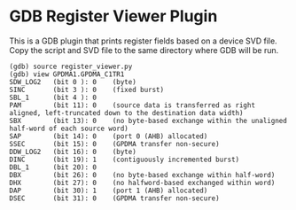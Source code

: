 # GDB Register Viewer Plugin

This is a GDB plugin that prints register fields based on a device SVD file. Copy the script and SVD file to the same directory where GDB will be run.

```
(gdb) source register_viewer.py 
(gdb) view GPDMA1.GPDMA_C1TR1
SDW_LOG2   (bit 0 ): 0    (byte)
SINC       (bit 3 ): 0    (fixed burst)
SBL_1      (bit 4 ): 0    
PAM        (bit 11): 0    (source data is transferred as right aligned, left-truncated down to the destination data width)
SBX        (bit 13): 0    (no byte-based exchange within the unaligned half-word of each source word)
SAP        (bit 14): 0    (port 0 (AHB) allocated)
SSEC       (bit 15): 0    (GPDMA transfer non-secure)
DDW_LOG2   (bit 16): 0    (byte)
DINC       (bit 19): 1    (contiguously incremented burst)
DBL_1      (bit 20): 0    
DBX        (bit 26): 0    (no byte-based exchange within half-word)
DHX        (bit 27): 0    (no halfword-based exchanged within word)
DAP        (bit 30): 1    (port 1 (AHB) allocated)
DSEC       (bit 31): 0    (GPDMA transfer non-secure)
```
